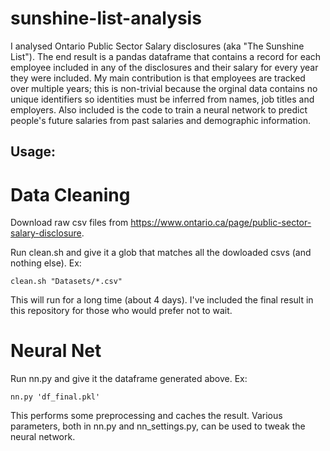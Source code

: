 # sunshine-list-analysis

I analysed Ontario Public Sector Salary disclosures (aka "The Sunshine List").
The end result is a pandas dataframe that contains a record for each employee
included in any of the disclosures and their salary for every
year they were included. My main contribution is that employees are tracked
over multiple years; this is non-trivial because the orginal data contains no
unique identifiers so identities must be inferred from names, job titles and
employers. Also included is the code to train a neural network to predict
people's future salaries from past salaries and demographic information.

## Usage:
# Data Cleaning
Download raw csv files from https://www.ontario.ca/page/public-sector-salary-disclosure.

Run clean.sh and give it a glob that matches all the dowloaded csvs (and nothing else). Ex:
```
clean.sh "Datasets/*.csv"
```
This will run for a long time (about 4 days). I've included the final
result in this repository for those who would prefer not to wait.

# Neural Net

Run nn.py and give it the dataframe generated above. Ex:
```
nn.py 'df_final.pkl'
```
This performs some preprocessing and caches the result. 
Various parameters, both in nn.py and nn_settings.py, can
be used to tweak the neural network.
